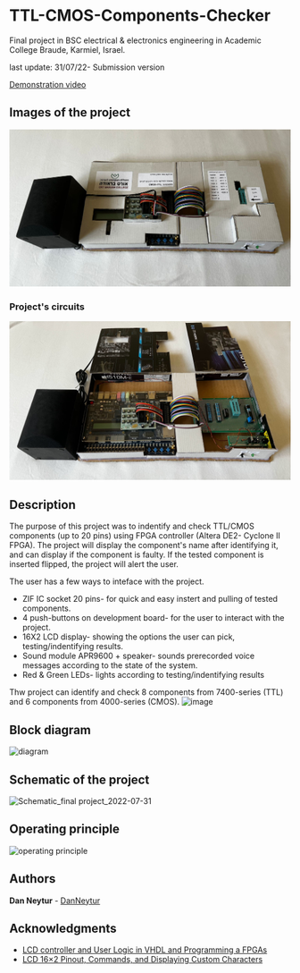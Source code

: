 # TTL-CMOS-Components-Checker

Final project in BSC electrical & electronics engineering in Academic College Braude, Karmiel, Israel.

last update: 31/07/22- Submission version

[Demonstration video](https://youtu.be/3ToF3FLL9-4)

## Images of the project
![project](project.jpeg)

### Project's circuits
![circuits](circuits.jpg)

## Description

The purpose of this project was to indentify and check TTL/CMOS components (up to 20 pins) using FPGA controller (Altera DE2- Cyclone II FPGA).
The project will display the component's name after identifying it, and can display if the component is faulty.
If the tested component is inserted flipped, the project will alert the user.

The user has a few ways to inteface with the project.
* ZIF IC socket 20 pins- for quick and easy instert and pulling of tested components.
* 4 push-buttons on development board- for the user to interact with the project.
* 16X2 LCD display- showing the options the user can pick, testing/indentifying results.
* Sound module APR9600 + speaker- sounds prerecorded voice messages according to the state of the system.
* Red & Green LEDs- lights according to testing/indentifying results

Thw project can identify and check 8 components from 7400-series (TTL) and 6 components from 4000-series (CMOS).
![image](https://user-images.githubusercontent.com/120782729/208678000-ca01c9a6-6578-4e61-839c-b0b862f28ab1.png)

## Block diagram 
![diagram](https://user-images.githubusercontent.com/120782729/208675474-6316296e-0fe1-47c5-a3c1-691de0699b69.png)

## Schematic of the project
![Schematic_final project_2022-07-31](https://user-images.githubusercontent.com/120782729/208676089-7c150063-2cf0-44c7-b6ca-462761f1db77.png)

## Operating principle
![operating principle](https://user-images.githubusercontent.com/120782729/208689225-a343e870-cd46-41b1-bee6-400f6b99c737.png)

## Authors

**Dan Neytur** - [DanNeytur](https://github.com/DanNeytur)

## Acknowledgments
* [LCD controller and User Logic in VHDL and Programming a FPGAs
](https://openlab.citytech.cuny.edu/wang-cet4805/files/2017/04/LCD-controller-and-User-Logic-in-VHDL-and-Programming-a-FPGAs_posted.pdf)
* [LCD 16×2 Pinout, Commands, and Displaying Custom Characters](https://www.electronicsforu.com/technology-trends/learn-electronics/16x2-lcd-pinout-diagram)

